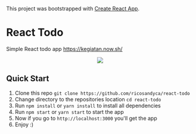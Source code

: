 This project was bootstrapped with [Create React App](https://github.com/facebook/create-react-app).

# React Todo
Simple React todo app https://kegiatan.now.sh/

<p align="center"><img src="https://github.com/ricosandyca/react-todo/blob/master/preview/kegiatan.gif"/></p>

## Quick Start
<ol>
  <li>Clone this repo <code>git clone https://github.com/ricosandyca/react-todo</code></li>
  <li>Change directory to the repositories location <code>cd react-todo</code></li>
  <li>Run <code>npm install</code> or <code>yarn install</code> to install all dependencies</li>
  <li>Run <code>npm start</code> or <code>yarn start</code> to start the app</li>
  <li>Now if you go to <code>http://localhost:3000</code> you'll get the app</li>
  <li>Enjoy :)</li>
</ol>
